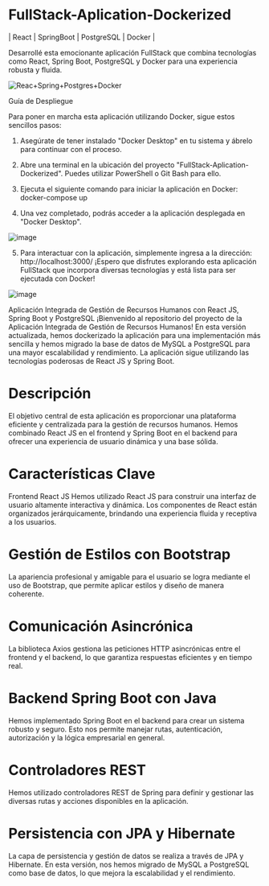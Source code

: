 # FullStack-Aplication-Dockerized
| React | SpringBoot | PostgreSQL | Docker |

Desarrollé esta emocionante aplicación FullStack que combina tecnologías como React, Spring Boot, PostgreSQL y Docker para una experiencia robusta y fluida.

![Reac+Spring+Postgres+Docker](https://github.com/Julian1699/FullStack-Aplication-Dockerized/assets/114323630/0055cb31-8acf-46f2-a351-51a63471d625)


Guía de Despliegue

Para poner en marcha esta aplicación utilizando Docker, sigue estos sencillos pasos:

1) Asegúrate de tener instalado "Docker Desktop" en tu sistema y ábrelo para continuar con el proceso.

2) Abre una terminal en la ubicación del proyecto "FullStack-Aplication-Dockerized". Puedes utilizar PowerShell o Git Bash para ello.

3) Ejecuta el siguiente comando para iniciar la aplicación en Docker: docker-compose up

4) Una vez completado, podrás acceder a la aplicación desplegada en "Docker Desktop".
     
  ![image](https://github.com/Julian1699/FullStack-Aplication-Dockerized/assets/114323630/f754fa53-c8fb-46a9-9598-57956f6a4836)
  
5) Para interactuar con la aplicación, simplemente ingresa a la dirección: http://localhost:3000/
¡Espero que disfrutes explorando esta aplicación FullStack que incorpora diversas tecnologías y está lista para ser ejecutada con Docker!
     
  ![image](https://github.com/Julian1699/FullStack-Aplication-Dockerized/assets/114323630/a6f143bb-1681-40a7-9d5f-5fcb6cc1c12d)



Aplicación Integrada de Gestión de Recursos Humanos con React JS, Spring Boot y PostgreSQL
¡Bienvenido al repositorio del proyecto de la Aplicación Integrada de Gestión de Recursos Humanos! En esta versión actualizada, hemos dockerizado la aplicación para una implementación más sencilla y hemos migrado la base de datos de MySQL a PostgreSQL para una mayor escalabilidad y rendimiento. La aplicación sigue utilizando las tecnologías poderosas de React JS y Spring Boot.

# Descripción
El objetivo central de esta aplicación es proporcionar una plataforma eficiente y centralizada para la gestión de recursos humanos. Hemos combinado React JS en el frontend y Spring Boot en el backend para ofrecer una experiencia de usuario dinámica y una base sólida.

# Características Clave
Frontend React JS
Hemos utilizado React JS para construir una interfaz de usuario altamente interactiva y dinámica. Los componentes de React están organizados jerárquicamente, brindando una experiencia fluida y receptiva a los usuarios.

# Gestión de Estilos con Bootstrap
La apariencia profesional y amigable para el usuario se logra mediante el uso de Bootstrap, que permite aplicar estilos y diseño de manera coherente.

# Comunicación Asincrónica
La biblioteca Axios gestiona las peticiones HTTP asincrónicas entre el frontend y el backend, lo que garantiza respuestas eficientes y en tiempo real.

# Backend Spring Boot con Java
Hemos implementado Spring Boot en el backend para crear un sistema robusto y seguro. Esto nos permite manejar rutas, autenticación, autorización y la lógica empresarial en general.

# Controladores REST
Hemos utilizado controladores REST de Spring para definir y gestionar las diversas rutas y acciones disponibles en la aplicación.

# Persistencia con JPA y Hibernate
La capa de persistencia y gestión de datos se realiza a través de JPA y Hibernate. En esta versión, nos hemos migrado de MySQL a PostgreSQL como base de datos, lo que mejora la escalabilidad y el rendimiento.
